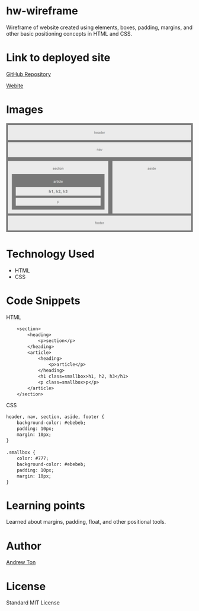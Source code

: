 <!-- Put the name of the project after the # -->
<!-- the # means h1  -->
# hw-wireframe

<!-- Put a description of what the project is -->
Wireframe of website created using elements, boxes, padding, margins, and other basic positioning concepts in HTML and CSS.

# Link to deployed site
<!-- make a link to the deployed site --> 
<!-- [What the user will see](the link to the deployed site) -->
[GitHub Repository](https://github.com/atton88/HW-Wireframe)

[Webite](https://atton88.github.io/HW-Wireframe/)

# Images
<!-- take a picture of the image and add it into the readme  -->
<!-- ![image title](path or link to image) -->
![Screenshot](screen.png)

# Technology Used
<!-- make a list of technology used -->
<!-- what you used for this web app, like html css -->

<!-- 
1. First ordered list item
2. Another item
⋅⋅* Unordered sub-list. 
1. Actual numbers don't matter, just that it's a number
⋅⋅1. Ordered sub-list
4. And another item. 
-->

- HTML
- CSS

# Code Snippets
<!-- put snippets of code inside ``` ``` so it will look like code -->
<!-- if you want to put blockquotes use a > -->

HTML
```
    <section>
        <heading>
            <p>section</p>
        </heading>
        <article>
            <heading>
                <p>article</p>
            </heading>
            <h1 class=smallbox>h1, h2, h3</h1>
            <p class=smallbox>p</p>
        </article>
    </section>
```
CSS
```
header, nav, section, aside, footer {
    background-color: #ebebeb;
    padding: 10px;
    margin: 10px;
}

.smallbox {
    color: #777;
    background-color: #ebebeb;
    padding: 10px;
    margin: 10px;
}
```


# Learning points
<!-- Learning points where you would write what you thought was helpful -->
Learned about margins, padding, float, and other positional tools.

# Author 
<!-- make a link to the deployed site and have your name as the link -->
[Andrew Ton](https://github.com/atton88)

# License
Standard MIT License